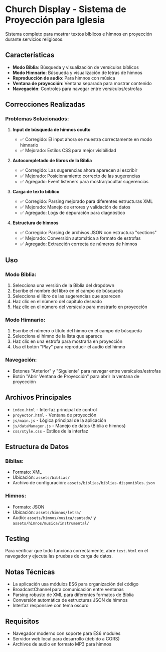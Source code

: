 # Church Display - Sistema de Proyección para Iglesia

Sistema completo para mostrar textos bíblicos e himnos en proyección durante servicios religiosos.

## Características

- **Modo Biblia**: Búsqueda y visualización de versículos bíblicos
- **Modo Himnario**: Búsqueda y visualización de letras de himnos
- **Reproducción de audio**: Para himnos con música
- **Ventana de proyección**: Ventana separada para mostrar contenido
- **Navegación**: Controles para navegar entre versículos/estrofas

## Correcciones Realizadas

### Problemas Solucionados:

1. **Input de búsqueda de himnos oculto**
   - ✅ Corregido: El input ahora se muestra correctamente en modo himnario
   - ✅ Mejorado: Estilos CSS para mejor visibilidad

2. **Autocompletado de libros de la Biblia**
   - ✅ Corregido: Las sugerencias ahora aparecen al escribir
   - ✅ Mejorado: Posicionamiento correcto de las sugerencias
   - ✅ Agregado: Event listeners para mostrar/ocultar sugerencias

3. **Carga de texto bíblico**
   - ✅ Corregido: Parsing mejorado para diferentes estructuras XML
   - ✅ Mejorado: Manejo de errores y validación de datos
   - ✅ Agregado: Logs de depuración para diagnóstico

4. **Estructura de himnos**
   - ✅ Corregido: Parsing de archivos JSON con estructura "sections"
   - ✅ Mejorado: Conversión automática a formato de estrofas
   - ✅ Agregado: Extracción correcta de números de himnos

## Uso

### Modo Biblia:
1. Selecciona una versión de la Biblia del dropdown
2. Escribe el nombre del libro en el campo de búsqueda
3. Selecciona el libro de las sugerencias que aparecen
4. Haz clic en el número del capítulo deseado
5. Haz clic en el número del versículo para mostrarlo en proyección

### Modo Himnario:
1. Escribe el número o título del himno en el campo de búsqueda
2. Selecciona el himno de la lista que aparece
3. Haz clic en una estrofa para mostrarla en proyección
4. Usa el botón "Play" para reproducir el audio del himno

### Navegación:
- Botones "Anterior" y "Siguiente" para navegar entre versículos/estrofas
- Botón "Abrir Ventana de Proyección" para abrir la ventana de proyección

## Archivos Principales

- `index.html` - Interfaz principal de control
- `proyector.html` - Ventana de proyección
- `js/main.js` - Lógica principal de la aplicación
- `js/dataManager.js` - Manejo de datos (Biblia e himnos)
- `css/style.css` - Estilos de la interfaz

## Estructura de Datos

### Biblias:
- Formato: XML
- Ubicación: `assets/biblias/`
- Archivo de configuración: `assets/biblias/biblias-disponibles.json`

### Himnos:
- Formato: JSON
- Ubicación: `assets/himnos/letra/`
- Audio: `assets/himnos/musica/cantado/` y `assets/himnos/musica/instrumental/`

## Testing

Para verificar que todo funciona correctamente, abre `test.html` en el navegador y ejecuta las pruebas de carga de datos.

## Notas Técnicas

- La aplicación usa módulos ES6 para organización del código
- BroadcastChannel para comunicación entre ventanas
- Parsing robusto de XML para diferentes formatos de Biblia
- Conversión automática de estructuras JSON de himnos
- Interfaz responsive con tema oscuro

## Requisitos

- Navegador moderno con soporte para ES6 modules
- Servidor web local para desarrollo (debido a CORS)
- Archivos de audio en formato MP3 para himnos 